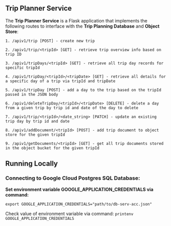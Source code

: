 ## Trip Planner Service

The **Trip Planner Service** is a Flask application that implements the following routes to interface with the **Trip Planning Database** and **Object Store**:
```
1. /apiv1/trip [POST] - create new trip

2. /apiv1/trip/<tripId> [GET] - retrieve trip overview info based on trip ID

3. /apiv1/tripDays/<tripId> [GET] - retrieve all trip day records for specific tripId

4. /apiv1/tripDay/<tripId>/<tripDate> [GET] - retrieve all details for a specific day of a trip via tripId and tripDate

5. /apiv1/tripDay [POST] - add a day to the trip based on the tripId passed in the JSON body

6. /apiv1/deleteTripDay/<tripId>/<tripDate> [DELETE] - delete a day from a given trip by trip id and date of the day to delete

7. /apiv1/trip/<tripId>/<date_string> [PATCH] - update an existing trip day by trip id and date

8. /apiv1/addDocument/<tripId> [POST] - add trip document to object store for the given tripId

9. /apiv1/getDocuments/<tripId> [GET] - get all trip documents stored in the object bucket for the given tripId
 ```



## Running Locally
### Connecting to Google Cloud Postgres SQL Database:

**Set environment variable GOOGLE_APPLICATION_CREDENTIALS via command:**

```export GOOGLE_APPLICATION_CREDENTIALS="path/to/db-serv-acc.json"```

Check value of environment variable via command:
```printenv GOOGLE_APPLICATION_CREDENTIALS```
